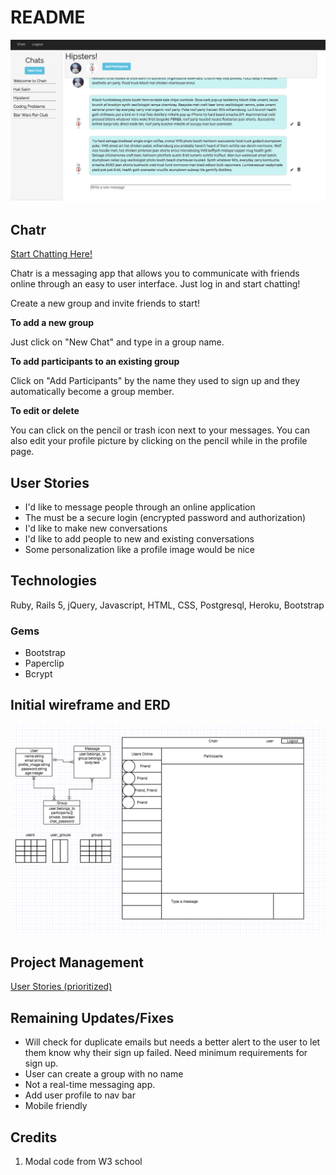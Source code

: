 # README

![](message_page.png)

## Chatr

[Start Chatting Here!](https://github.com/karinchung/chatr)

Chatr is a messaging app that allows you to communicate with friends online through an easy to user interface. Just log in and start chatting!

Create a new group and invite friends to start!

**To add a new group**

Just click on "New Chat" and type in a group name.

**To add participants to an existing group**

Click on "Add Participants" by the name they used to sign up and they automatically become a group member.

**To edit or delete**

You can click on the pencil or trash icon next to your messages. You can also edit your profile picture by clicking on the pencil while in the profile page.

## User Stories
* I'd like to message people through an online application
* The must be a secure login (encrypted password and authorization)
* I'd like to make new conversations
* I'd like to add people to new and existing conversations
* Some personalization like a profile image would be nice

## Technologies

Ruby, Rails 5, jQuery, Javascript, HTML, CSS, Postgresql, Heroku, Bootstrap

### Gems

* Bootstrap
* Paperclip
* Bcrypt

## Initial wireframe and ERD

![](wires_erd.png)

## Project Management

[User Stories (prioritized)](https://trello.com/b/8RONzxRk/wdi-project-2-rails-app)

## Remaining Updates/Fixes

* Will check for duplicate emails but needs a better alert to the user to let them know why their sign up failed. Need minimum requirements for sign up.
* User can create a group with no name
* Not a real-time messaging app.
* Add user profile to nav bar
* Mobile friendly

## Credits

1. Modal code from W3 school